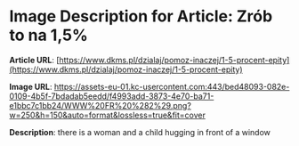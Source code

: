 # Image Description for Article: Zrób to na 1,5%
**Article URL**: [https://www.dkms.pl/dzialaj/pomoz-inaczej/1-5-procent-epity](https://www.dkms.pl/dzialaj/pomoz-inaczej/1-5-procent-epity)

**Image URL**: https://assets-eu-01.kc-usercontent.com:443/bed48093-082e-0109-4b5f-7bdadab5eedd/f4993add-3873-4e70-ba71-e1bbc7c1bb24/WWW%20FR%20%282%29.png?w=250&h=150&auto=format&lossless=true&fit=cover

**Description**: there is a woman and a child hugging in front of a window
